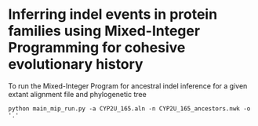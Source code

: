 # Inferring indel events in protein families using Mixed-Integer Programming for cohesive evolutionary history


To run the Mixed-Integer Program for ancestral indel inference for a given extant alignment file and phylogenetic tree

```
python main_mip_run.py -a CYP2U_165.aln -n CYP2U_165_ancestors.nwk -o '.'
```

